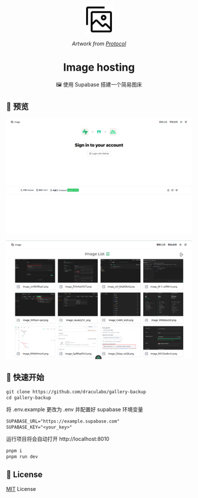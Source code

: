 <p align="center">
  <img alt="" src="./public/logo.svg" width="80" height="80">
</p>
<p align="center">
  <i>Artwork from <a href="https://nuxt.com/">Protocol</a></i>
</p>
<h1 align="center">Image hosting</h1>
<p align="center"> 🖼️ 使用 Supabase 搭建一个简易图床</p>

## 🎨 预览

![preview1](./public/img/preview1.png)

![preview2](./public/img/preview2.png)

## 🚀 快速开始

```
git clone https://github.com/draculabo/gallery-backup
cd gallery-backup
```

将 .env.example 更改为 .env 并配置好 supabase 环境变量

```
SUPABASE_URL="https://example.supabase.com"
SUPABASE_KEY="<your_key>"
```

运行项目将会自动打开 http://localhost:8010

```
pnpm i
pnpm run dev
```

## 📝 License 

[MIT](./LICENSE) License
